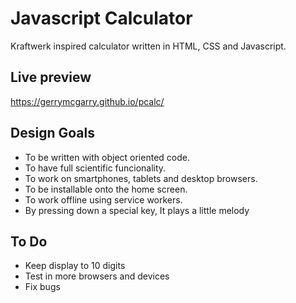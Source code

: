 # Javascript Calculator
Kraftwerk inspired calculator written in HTML, CSS and Javascript. 

## Live preview
https://gerrymcgarry.github.io/pcalc/

## Design Goals
* To be written with object oriented code.
* To have full scientific funcionality.
* To work on smartphones, tablets and desktop browsers.
* To be installable onto the home screen.
* To work offline using service workers.
* By pressing down a special key, It plays a little melody

## To Do
* Keep display to 10 digits
* Test in more browsers and devices
* Fix bugs


